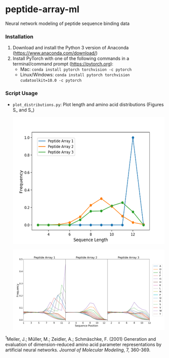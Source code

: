 # peptide-array-ml
Neural network modeling of peptide sequence binding data

### Installation
1) Download and install the Python 3 version of Anaconda (https://www.anaconda.com/download/)
2) Install PyTorch with one of the following commands in a terminal/command prompt (https://pytorch.org):
   - Mac: `conda install pytorch torchvision -c pytorch`
   - Linux/Windows: `conda install pytorch torchvision cudatoolkit=10.0 -c pytorch`

### Script Usage
- `plot_distributions.py`: Plot length and amino acid distributions (Figures S_ and S_)
  <p align="center">
    <img src="figures/length_distributions.png" alt="length_distributions" height="400">
  </p>
  <img src="figures/amino_acid_distributions.png" alt="amino_acid_distributions">


<sup>1</sup>Meiler, J.; Müller, M.; Zeidler, A.; Schmäschke, F. (2001) Generation and evaluation of dimension-reduced amino acid parameter representations by artificial neural networks. *Journal of Molecular Modeling*, 7, 360-369.